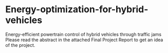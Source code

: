 # Energy-optimization-for-hybrid-vehicles
Energy-efficient powertrain control of hybrid vehicles through traffic jams
Please read the abstract in the attached Final Project Report to get an idea of the project.
